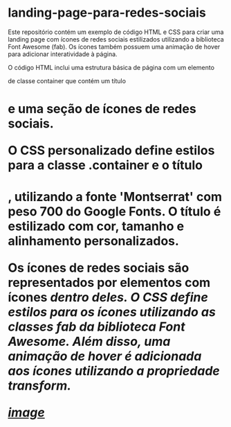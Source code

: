 # landing-page-para-redes-sociais

Este repositório contém um exemplo de código HTML e CSS para criar uma landing page com ícones de redes sociais estilizados utilizando a biblioteca Font Awesome (fab). Os ícones também possuem uma animação de hover para adicionar interatividade à página.

O código HTML inclui uma estrutura básica de página com um elemento <div> de classe container que contém um título <h1> e uma seção de ícones de redes sociais.

O CSS personalizado define estilos para a classe .container e o título <h1>, utilizando a fonte 'Montserrat' com peso 700 do Google Fonts. O título é estilizado com cor, tamanho e alinhamento personalizados.

Os ícones de redes sociais são representados por elementos <a> com ícones <i> dentro deles. O CSS define estilos para os ícones utilizando as classes fab da biblioteca Font Awesome. Além disso, uma animação de hover é adicionada aos ícones utilizando a propriedade transform.

[image](https://github.com/joaovt2/landing-page-para-redes-sociais/assets/76740018/b82976c7-0fec-499c-b6a7-e493fc809cdf)

